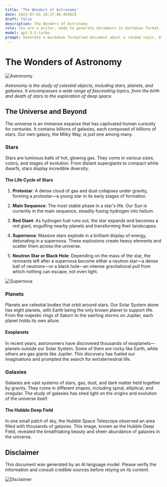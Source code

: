 ```yaml
---
title: 'The Wonders of Astronomy'
date: 2023-07-01 20:17:06.493029
draft: false
description: The Wonders of Astronomy
role: You are a writer, made to generate documents in markdown format. It is very important that all of the documents you generate are in valid markdown format.
model: gpt-3.5-turbo
prompt: Generate a markdown formatted document about a random topic. At the bottom, include a disclaimer explaining that the document was generated by you. The first line of the document should be the title. Make sure that the entire document is in proper markdown format, using a mix of various tags to make the document visually appealing.
---
```


# The Wonders of Astronomy

![Astronomy](https://images.unsplash.com/photo-1520032304548-949063041c6d?ixlib=rb-1.2.1&auto=format&fit=crop&w=1350&q=80)

_Astronomy is the study of celestial objects, including stars, planets, and galaxies. It encompasses a wide range of fascinating topics, from the birth and death of stars to the exploration of deep space._

## The Universe and Beyond

The universe is an immense expanse that has captivated human curiosity for centuries. It contains billions of galaxies, each composed of billions of stars. Our own galaxy, the Milky Way, is just one among many.

### Stars

Stars are luminous balls of hot, glowing gas. They come in various sizes, colors, and stages of evolution. From distant supergiants to compact white dwarfs, stars display incredible diversity.

#### The Life Cycle of Stars

1. **Protostar**: A dense cloud of gas and dust collapses under gravity, forming a protostar—a young star in its early stages of formation.

2. **Main Sequence**: The most stable phase in a star's life. Our Sun is currently in the main sequence, steadily fusing hydrogen into helium.

3. **Red Giant**: As hydrogen fuel runs out, the star expands and becomes a red giant, engulfing nearby planets and transforming their landscapes.

4. **Supernova**: Massive stars explode in a brilliant display of energy, detonating in a supernova. These explosions create heavy elements and scatter them across the universe.

5. **Neutron Star or Black Hole**: Depending on the mass of the star, the remnants left after a supernova become either a neutron star—a dense ball of neutrons—or a black hole—an intense gravitational pull from which nothing can escape, not even light.

![Supernova](https://images.unsplash.com/photo-1601304246506-ede3d9baba50?ixlib=rb-1.2.1&auto=format&fit=crop&w=675&q=80)

### Planets

Planets are celestial bodies that orbit around stars. Our Solar System alone has eight planets, with Earth being the only known planet to support life. From the majestic rings of Saturn to the swirling storms on Jupiter, each planet holds its own allure.

#### Exoplanets

In recent years, astronomers have discovered thousands of exoplanets—planets outside our Solar System. Some of them are rocky like Earth, while others are gas giants like Jupiter. This discovery has fueled our imaginations and prompted the search for extraterrestrial life.

### Galaxies

Galaxies are vast systems of stars, gas, dust, and dark matter held together by gravity. They come in different shapes, including spiral, elliptical, and irregular. The study of galaxies has shed light on the origins and evolution of the universe itself.

#### The Hubble Deep Field

In one small patch of sky, the Hubble Space Telescope observed an area filled with thousands of galaxies. This image, known as the Hubble Deep Field, revealed the breathtaking beauty and sheer abundance of galaxies in the universe.

## Disclaimer

This document was generated by an AI language model. Please verify the information and consult credible sources before relying on its content.

![Disclaimer](https://images.unsplash.com/photo-1558980664-2157831a26fb?ixlib=rb-1.2.1&auto=format&fit=crop&w=800&q=80)